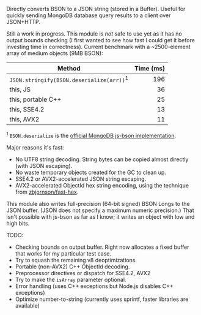 Directly converts BSON to a JSON string (stored in a Buffer). Useful for quickly
sending MongoDB database query results to a client over JSON+HTTP.

Still a work in progress. This module is *not* safe to use yet as it has no
output bounds checking (I first wanted to see how fast I could get it before
investing time in correctness). Current benchmark with a ~2500-element array of
medium objects (9MB BSON):

| Method | Time (ms) |
| ------ | --------: |
| `JSON.stringify(BSON.deserialize(arr))`<sup>1</sup> | 196 |
| this, JS | 36 |
| this, portable C++ | 25 |
| this, SSE4.2 | 13 |
| this, AVX2 | 11 |

<sup>1</sup> `BSON.deserialize` is the [official MongoDB js-bson implementation](https://github.com/mongodb/js-bson).

Major reasons it's fast:
* No UTF8 string decoding. String bytes can be copied almost directly (with JSON
  escaping).
* No waste temporary objects created for the GC to clean up.
* SSE4.2 or AVX2-accelerated JSON string escaping.
* AVX2-accelerated ObjectId hex string encoding, using the technique from
  [zbjornson/fast-hex](https://github.com/zbjornson/fast-hex).

This module also writes full-precision (64-bit signed) BSON Longs to the JSON buffer. (JSON does not specify a maximum numeric precision.) That isn't possible with js-bson as far as I know; it writes an object with low and high bits.

TODO:
* Checking bounds on output buffer. Right now allocates a fixed buffer that
  works for my particular test case.
* Try to squash the remaining v8 deoptimizations.
* Portable (non-AVX2) C++ ObjectId decoding.
* Preprocessor directives or dispatch for SSE4.2, AVX2
* Try to make the `isArray` parameter optional.
* Error handling (uses C++ exceptions but Node.js disables C++ exceptions)
* Optimize number-to-string (currently uses sprintf, faster libraries are available)

